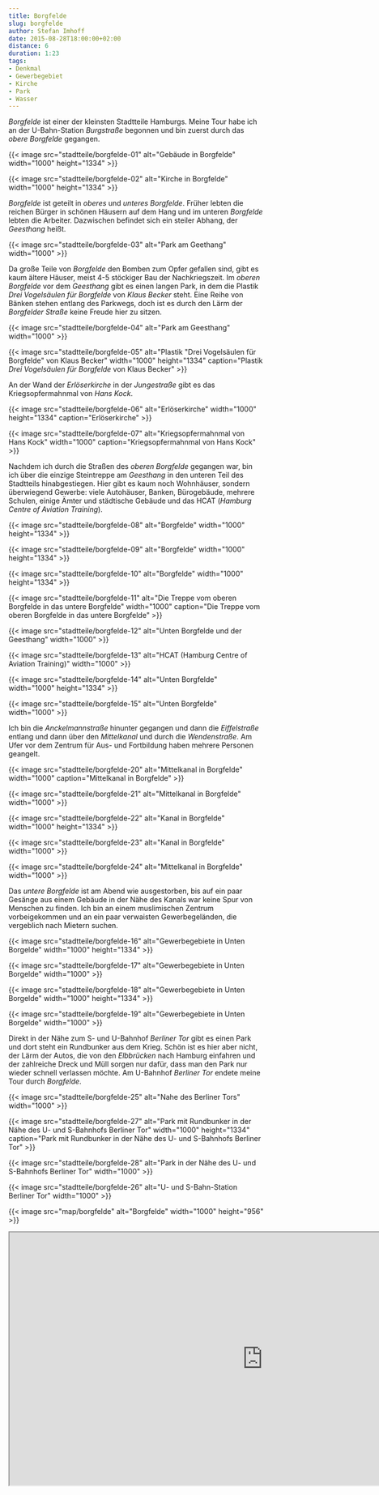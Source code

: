 ```yaml
---
title: Borgfelde
slug: borgfelde
author: Stefan Imhoff
date: 2015-08-28T18:00:00+02:00
distance: 6
duration: 1:23
tags:
- Denkmal
- Gewerbegebiet
- Kirche
- Park
- Wasser
---
```


*Borgfelde* ist einer der kleinsten Stadtteile Hamburgs. Meine Tour habe ich an der U-Bahn-Station *Burgstraße* begonnen und bin zuerst durch das *obere Borgfelde* gegangen.

{{< image src="stadtteile/borgfelde-01" alt="Gebäude in Borgfelde" width="1000" height="1334" >}}

{{< image src="stadtteile/borgfelde-02" alt="Kirche in Borgfelde" width="1000" height="1334" >}}

*Borgfelde* ist geteilt in *oberes* und *unteres Borgfelde*. Früher lebten die reichen Bürger in schönen Häusern auf dem Hang und im unteren *Borgfelde* lebten die Arbeiter. Dazwischen befindet sich ein steiler Abhang, der *Geesthang* heißt.

{{< image src="stadtteile/borgfelde-03" alt="Park am Geethang" width="1000" >}}

Da große Teile von *Borgfelde* den Bomben zum Opfer gefallen sind, gibt es kaum ältere Häuser, meist 4-5 stöckiger Bau der Nachkriegszeit. Im *oberen Borgfelde* vor dem *Geesthang* gibt es einen langen Park, in dem die Plastik *Drei Vogelsäulen für Borgfelde* von *Klaus Becker* steht. Eine Reihe von Bänken stehen entlang des Parkwegs, doch ist es durch den Lärm der *Borgfelder Straße* keine Freude hier zu sitzen.

{{< image src="stadtteile/borgfelde-04" alt="Park am Geesthang" width="1000" >}}

{{< image src="stadtteile/borgfelde-05" alt="Plastik &quot;Drei Vogelsäulen für Borgfelde&quot; von Klaus Becker" width="1000" height="1334" caption="Plastik <em>Drei Vogelsäulen für Borgfelde</em> von Klaus Becker" >}}

An der Wand der *Erlöserkirche* in der *Jungestraße* gibt es das Kriegsopfermahnmal von *Hans Kock*.

{{< image src="stadtteile/borgfelde-06" alt="Erlöserkirche" width="1000" height="1334" caption="Erlöserkirche" >}}

{{< image src="stadtteile/borgfelde-07" alt="Kriegsopfermahnmal von Hans Kock" width="1000" caption="Kriegsopfermahnmal von Hans Kock" >}}

Nachdem ich durch die Straßen des *oberen Borgfelde* gegangen war, bin ich über die einzige Steintreppe am *Geesthang* in den unteren Teil des Stadtteils hinabgestiegen. Hier gibt es kaum noch Wohnhäuser, sondern überwiegend Gewerbe: viele Autohäuser, Banken, Bürogebäude, mehrere Schulen, einige Ämter und städtische Gebäude und das HCAT (*Hamburg Centre of Aviation Training*).

{{< image src="stadtteile/borgfelde-08" alt="Borgfelde" width="1000" height="1334" >}}

{{< image src="stadtteile/borgfelde-09" alt="Borgfelde" width="1000" height="1334" >}}

{{< image src="stadtteile/borgfelde-10" alt="Borgfelde" width="1000" height="1334" >}}

{{< image src="stadtteile/borgfelde-11" alt="Die Treppe vom oberen Borgfelde in das untere Borgfelde" width="1000" caption="Die Treppe vom oberen Borgfelde in das untere Borgfelde" >}}

{{< image src="stadtteile/borgfelde-12" alt="Unten Borgfelde und der Geesthang" width="1000" >}}

{{< image src="stadtteile/borgfelde-13" alt="HCAT (Hamburg Centre of Aviation Training)" width="1000" >}}

{{< image src="stadtteile/borgfelde-14" alt="Unten Borgfelde" width="1000" height="1334" >}}

{{< image src="stadtteile/borgfelde-15" alt="Unten Borgfelde" width="1000" >}}

Ich bin die *Anckelmannstraße* hinunter gegangen und dann die *Eiffelstraße* entlang und dann über den *Mittelkanal* und durch die *Wendenstraße*. Am Ufer vor dem Zentrum für Aus- und Fortbildung haben mehrere Personen geangelt.

{{< image src="stadtteile/borgfelde-20" alt="Mittelkanal in Borgfelde" width="1000" caption="Mittelkanal in Borgfelde" >}}

{{< image src="stadtteile/borgfelde-21" alt="Mittelkanal in Borgfelde" width="1000" >}}

{{< image src="stadtteile/borgfelde-22" alt="Kanal in Borgfelde" width="1000" height="1334" >}}

{{< image src="stadtteile/borgfelde-23" alt="Kanal in Borgfelde" width="1000" >}}

{{< image src="stadtteile/borgfelde-24" alt="Mittelkanal in Borgfelde" width="1000" >}}

Das *untere Borgfelde* ist am Abend wie ausgestorben, bis auf ein paar Gesänge aus einem Gebäude in der Nähe des Kanals war keine Spur von Menschen zu finden. Ich bin an einem muslimischen Zentrum vorbeigekommen und an ein paar verwaisten Gewerbegeländen, die vergeblich nach Mietern suchen.

{{< image src="stadtteile/borgfelde-16" alt="Gewerbegebiete in Unten Borgelde" width="1000" height="1334" >}}

{{< image src="stadtteile/borgfelde-17" alt="Gewerbegebiete in Unten Borgelde" width="1000" >}}

{{< image src="stadtteile/borgfelde-18" alt="Gewerbegebiete in Unten Borgelde" width="1000" height="1334" >}}

{{< image src="stadtteile/borgfelde-19" alt="Gewerbegebiete in Unten Borgelde" width="1000" >}}

Direkt in der Nähe zum S- und U-Bahnhof *Berliner Tor* gibt es einen Park und dort steht ein Rundbunker aus dem Krieg. Schön ist es hier aber nicht, der Lärm der Autos, die von den *Elbbrücken* nach Hamburg einfahren und der zahlreiche Dreck und Müll sorgen nur dafür, dass man den Park nur wieder schnell verlassen möchte. Am U-Bahnhof *Berliner Tor* endete meine Tour durch *Borgfelde*.

{{< image src="stadtteile/borgfelde-25" alt="Nahe des Berliner Tors" width="1000" >}}

{{< image src="stadtteile/borgfelde-27" alt="Park mit Rundbunker in der Nähe des U- und S-Bahnhofs Berliner Tor" width="1000" height="1334" caption="Park mit Rundbunker in der Nähe des U- und S-Bahnhofs Berliner Tor" >}}

{{< image src="stadtteile/borgfelde-28" alt="Park in der Nähe des U- und S-Bahnhofs Berliner Tor" width="1000" >}}

{{< image src="stadtteile/borgfelde-26" alt="U- und S-Bahn-Station Berliner Tor" width="1000" >}}

{{< image src="map/borgfelde" alt="Borgfelde" width="1000" height="956" >}}

<iframe class="map" src="https://www.google.com/maps/d/u/0/embed?mid=1RpVtrvZpzpLrLvZACEnKWzRdyng" width="1000" height="500"></iframe>
